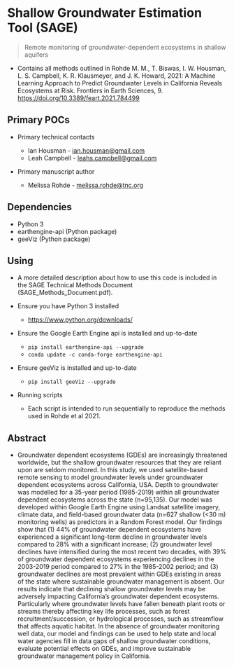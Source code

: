 # Shallow Groundwater Estimation Tool (SAGE)
> Remote monitoring of groundwater-dependent ecosystems in shallow aquifers
* Contains all methods outlined in Rohde M. M., T. Biswas, I. W. Housman, L. S. Campbell, K. R. Klausmeyer, and J. K. Howard, 2021: A Machine Learning Approach to Predict Groundwater Levels in California Reveals Ecosystems at Risk. Frontiers in Earth Sciences, 9. https://doi.org/10.3389/feart.2021.784499

## Primary POCs
* Primary technical contacts
  * Ian Housman - ian.housman@gmail.com
  * Leah Campbell - leahs.campbell@gmail.com 
  
* Primary manuscript author
  * Melissa Rohde - melissa.rohde@tnc.org 

## Dependencies
* Python 3
* earthengine-api (Python package)
* geeViz (Python package)

## Using
* A more detailed description about how to use this code is included in the SAGE Technical Methods Document (SAGE_Methods_Document.pdf).

* Ensure you have Python 3 installed
  * <https://www.python.org/downloads/>
  
* Ensure the Google Earth Engine api is installed and up-to-date
  * `pip install earthengine-api --upgrade`
  * `conda update -c conda-forge earthengine-api`

* Ensure geeViz is installed and up-to-date
  * `pip install geeViz --upgrade`

* Running scripts
  * Each script is intended to run sequentially to reproduce the methods used in Rohde et al 2021.

## Abstract
* Groundwater dependent ecosystems (GDEs) are increasingly threatened worldwide, but the shallow groundwater resources that they are reliant upon are seldom monitored. In this study, we used satellite-based remote sensing to model groundwater levels under groundwater dependent ecosystems across California, USA. Depth to groundwater was modelled for a 35-year period (1985-2019) within all groundwater dependent ecosystems across the state (n=95,135). Our model was developed within Google Earth Engine using Landsat satellite imagery, climate data, and field-based groundwater data (n=627 shallow (<30 m) monitoring wells) as predictors in a Random Forest model. Our findings show that (1) 44% of groundwater dependent ecosystems have experienced a significant long-term decline in groundwater levels compared to 28% with a significant increase; (2) groundwater level declines have intensified during the most recent two decades, with 39% of groundwater dependent ecosystems experiencing declines in the 2003-2019 period compared to 27% in the 1985-2002 period; and (3) groundwater declines are most prevalent within GDEs existing in areas of the state where sustainable groundwater management is absent. Our results indicate that declining shallow groundwater levels may be adversely impacting California’s groundwater dependent ecosystems. Particularly where groundwater levels have fallen beneath plant roots or streams thereby affecting key life processes, such as forest recruitment/succession, or hydrological processes, such as streamflow that affects aquatic habitat. In the absence of groundwater monitoring well data, our model and findings can be used to help state and local water agencies fill in data gaps of shallow groundwater conditions, evaluate potential effects on GDEs, and improve sustainable groundwater management policy in California.
